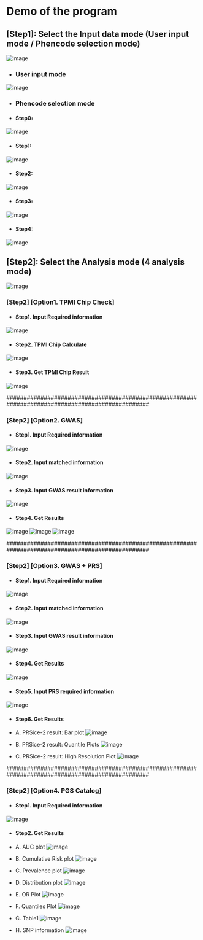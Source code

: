 # Demo of the program

## [Step1]: Select the Input data mode (User input mode / Phencode selection mode)

![image](https://github.com/wangterry88/GenePipeline-windows/assets/49865575/d0e7f61b-4b34-4339-9b06-43a2956ba7b3)

+ ### User input mode 

![image](https://github.com/wangterry88/GenePipeline-windows/assets/49865575/a627c16a-73eb-4e22-b020-9d706bf90e24)

+ ### Phencode selection mode 

+ #### Step0:
![image](https://github.com/wangterry88/GenePipeline-windows/assets/49865575/c3b6e6fb-61ef-4b06-bce8-2280d2366146)

+ #### Step1:
![image](https://github.com/wangterry88/GenePipeline-windows/assets/49865575/3a0aee1a-d8e6-47ca-a02c-c54991396588)

+ #### Step2:
![image](https://github.com/wangterry88/GenePipeline-windows/assets/49865575/ca510c1a-becc-4fe1-8937-fbeaaefb1f52)

+ #### Step3:
![image](https://github.com/wangterry88/GenePipeline-windows/assets/49865575/33565af5-2211-44be-b924-866ac9e3cd35)

+ #### Step4:
![image](https://github.com/wangterry88/GenePipeline-windows/assets/49865575/80d9560c-a018-461c-8b0a-9e16ffc15e21)

## [Step2]: Select the Analysis mode (4 analysis mode)

![image](https://github.com/wangterry88/GenePipeline-windows/assets/49865575/a2acc67a-eace-4f8c-96e2-a6b9ee75b61b)

### [Step2] [Option1. TPMI Chip Check] 

+ #### Step1. Input Required information

![image](https://github.com/wangterry88/GenePipeline-windows/assets/49865575/c4f4ed9f-5e97-48de-b87a-13b4d46bf35b)

+ #### Step2. TPMI Chip Calculate

![image](https://github.com/wangterry88/GenePipeline-windows/assets/49865575/b864d69f-c847-4f64-9535-f51a16543a8e)

+ #### Step3. Get TPMI Chip Result

![image](https://github.com/wangterry88/GenePipeline-windows/assets/49865575/68039798-3f1d-4a67-afbc-bbdbac258f10)

##################################################################################################

### [Step2] [Option2. GWAS]

+ #### Step1. Input Required information

![image](https://github.com/wangterry88/GenePipeline-windows/assets/49865575/6d71a1d7-b752-463a-a69d-1b0b249fd9e1)

+ #### Step2. Input matched information

![image](https://github.com/wangterry88/GenePipeline-windows/assets/49865575/bb87162a-4243-4d72-9e8c-470ab95e9e76)

+ #### Step3. Input GWAS result information

![image](https://github.com/wangterry88/GenePipeline-windows/assets/49865575/7562a929-4225-4e43-8fac-e75d22823dd9)

+ #### Step4. Get Results

![image](https://github.com/wangterry88/GenePipeline-windows/assets/49865575/11d96ceb-01d5-49ab-a742-229ffe6cca55)
![image](https://github.com/wangterry88/GenePipeline-windows/assets/49865575/ff48455f-88c3-4744-955f-4b0ff557bfc7)
![image](https://github.com/wangterry88/GenePipeline-windows/assets/49865575/740f1766-c965-4415-87a1-3e2e2827d8d7)

##################################################################################################

### [Step2] [Option3. GWAS + PRS]

+ #### Step1. Input Required information

![image](https://github.com/wangterry88/GenePipeline-windows/assets/49865575/6d71a1d7-b752-463a-a69d-1b0b249fd9e1)

+ #### Step2. Input matched information

![image](https://github.com/wangterry88/GenePipeline-windows/assets/49865575/bb87162a-4243-4d72-9e8c-470ab95e9e76)

+ #### Step3. Input GWAS result information

![image](https://github.com/wangterry88/GenePipeline-windows/assets/49865575/7562a929-4225-4e43-8fac-e75d22823dd9)

+ #### Step4. Get Results
  
![image](https://github.com/wangterry88/GenePipeline-windows/assets/49865575/11d96ceb-01d5-49ab-a742-229ffe6cca55)

+ #### Step5. Input PRS required information

![image](https://github.com/wangterry88/GenePipeline-windows/assets/49865575/bb59d30b-7655-408e-9b88-c6d95ae3e895)

+ #### Step6. Get Results

+ A. PRSice-2 result: Bar plot
![image](https://github.com/wangterry88/GenePipeline-windows/assets/49865575/0ca4a49f-c4df-4b8f-8d21-1095c7d41c83)

+ B. PRSice-2 result: Quantile Plots
![image](https://github.com/wangterry88/GenePipeline-windows/assets/49865575/7af32f90-1593-4fb7-9670-94164248ca7a)

+ C. PRSice-2 result: High Resolution Plot
![image](https://github.com/wangterry88/GenePipeline-windows/assets/49865575/95dd2c12-7b72-4b40-ab0d-e45a0278e502)

##################################################################################################

### [Step2] [Option4. PGS Catalog]

+ #### Step1. Input Required information

![image](https://github.com/wangterry88/GenePipeline-windows/assets/49865575/d47ab68f-72f9-4a0d-a508-568cf2f4daa1)

+ #### Step2. Get Results

+ A. AUC plot
![image](https://github.com/wangterry88/GenePipeline-windows/assets/49865575/152aafe7-0339-44ce-8b99-801f6789d5f9)

+ B. Cumulative Risk plot
![image](https://github.com/wangterry88/GenePipeline-windows/assets/49865575/f39c045e-6a8a-41ba-8b06-8126f35fb8c3)

+ C. Prevalence plot
![image](https://github.com/wangterry88/GenePipeline-windows/assets/49865575/71fcce25-3059-4a0a-954f-b7524062e2f9)

+ D. Distribution plot
![image](https://github.com/wangterry88/GenePipeline-windows/assets/49865575/0d54bc77-9af9-4046-82fa-7080903a4ddc)

+ E. OR Plot
![image](https://github.com/wangterry88/GenePipeline-windows/assets/49865575/96d4bea6-d1ce-42b7-95a9-1e2662916197)

+ F. Quantiles Plot
![image](https://github.com/wangterry88/GenePipeline-windows/assets/49865575/bcb76afd-c3ca-4fa7-af30-c0fa6e3696a0)

+ G. Table1
![image](https://github.com/wangterry88/GenePipeline-windows/assets/49865575/20ec66aa-9568-412c-9acf-bcc539a8b648)

+ H. SNP information
![image](https://github.com/wangterry88/GenePipeline-windows/assets/49865575/f201535a-1c91-4958-8af8-1d79a00e6429)
